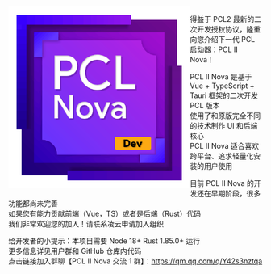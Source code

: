 <img src="./public/PCLNova.Dev.png" alt="Logo" width="360" align="left">

得益于 PCL2 最新的二次开发授权协议，隆重向您介绍下一代 PCL 启动器：PCL II Nova！

PCL II Nova 是基于 Vue + TypeScript + Tauri 框架的二次开发 PCL 版本\
使用了和原版完全不同的技术制作 UI 和后端核心\
PCL II Nova 适合喜欢跨平台、追求轻量化安装的用户使用

目前 PCL II Nova 的开发还在早期阶段，很多功能都尚未完善\
如果您有能力贡献前端（Vue，TS）或者是后端（Rust）代码\
我们非常欢迎您的加入！请联系凌云申请加入组织

给开发者的小提示：本项目需要 Node 18+ Rust 1.85.0+ 运行\
更多信息详见用户群和 GitHub 仓库内代码\
点击链接加入群聊【PCL II Nova 交流 1 群】：https://qm.qq.com/q/Y42s3nztqa
